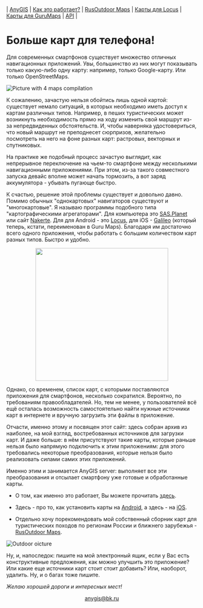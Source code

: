 <head>
 <link rel="shortcut icon" type="image/x-icon" href="favicon.ico">
</head>

| [AnyGIS][01] | [Как это работает?][02] | [RusOutdoor Maps][03] | [Карты для Locus][04] | [Карты для GuruMaps][05] | [API][06] |



[01]: https://nnngrach.github.io/map-sources/index
[02]: https://nnngrach.github.io/map-sources/Web/Html/Description
[03]: https://nnngrach.github.io/map-sources/Web/Html/RusOutdoor
[04]: https://nnngrach.github.io/map-sources/Web/Html/Locus
[05]: https://nnngrach.github.io/map-sources/Web/Html/Galileo
[06]: https://nnngrach.github.io/map-sources/Web/Html/Api


# Больше карт для телефона! 

Для современных смартфонов существует множество отличных навигационных приложений. Увы, большинство из них могут показывать только какую-либо одну карту: например, только Google-карту. Или только OpenStreetMaps. 

![Picture with 4 maps compilation](https://nnngrach.github.io/map-sources/Web/Img/4maps.jpg)

К сожалению,  зачастую нельзя обойтись лишь одной картой:  существует немало ситуаций, в которых необходимо иметь доступ к картам различных типов. Например, в пеших туристических может возникнуть необходимость прямо на ходу изменить свой маршрут из-за непредвиденных обстоятельств. И, чтобы наверняка удостовериться, что новый маршрут не преподнесет сюрпризов, желательно посмотреть на него на фоне разных карт: растровых, векторных и спутниковых. 

На практике же подобный процесс зачастую выглядит, как непрерывное переключение на чьем-то смартфоне между несколькими навигационными приложениями. При этом, из-за такого совместного запуска девайс вполне может начать тормозить, а вот заряд аккумулятора - убывать пугающе быстро.  

К счастью, решение этой проблемы существует и довольно давно. Помимо обычных "однокартовых" навигаторов существуют и "многокартовые". Я называю программы подобного типа "картографическими агрегаторами".  Для компьютера это [SAS.Planet][3] или сайт [Nakerte][4]. Для для Android - это [Locus][1], для iOS - [Galileo][2] (который теперь, кстати, переименован в Guru Maps). Благодаря им достаточно всего одного приложения, чтобы работать с большим количеством карт разных типов. Быстро и удобно.

<p align="center">
<img src="https://shuriktravel.ru/wp-content/uploads/2018/10/2018-09-19-17.46.51-640x1024.png" width="350"/>
</p>

Однако, со временем, список карт, с которыми поставляются приложения для смартфонов, несколько сократился. Вероятно, по требованиям правообладателей.  Но, тем не менее, у пользователей всё ещё осталась возможность самостоятельно найти нужные источники карт в интернете и вручную загрузить эти файлы в приложение. 

Отчасти, именно этому и посвящен этот сайт: здесь собран архив из наиболее, на мой взгляд, востребованных источников для загрузки карт. И даже больше: в нём присутствуют такие карты, которые раньше нельзя было напрямую подключить к этим приложениям: для этого требовались некоторые преобразования, которые нельзя было реализовать силами самих этих приложений. 

Именно этим и занимается AnyGIS server: выполняет все эти преобразования и отсылает смартфону уже готовые и обработанные карты. 


* О том, как именно это работает, Вы можете прочитать [здесь][03].

* Здесь - про то, как установить карты на [Android][04], а здесь - на [iOS][05].

* Отдельно хочу порекомендовать мой собственный сборник карт для туристических походов по регионам России и ближнего зарубежья - [RusOutdoor Maps][03]. 

![Outdoor oicture](http://wildernessmastery.com/wp-content/uploads/2016/09/BackCountry-Navigator.png)

Ну, и, напоследок: пишите на мой электронный ящик, если у Вас есть конструктивные предложения, как можно улучшить это приложение?  Или какие еще источники  карт стоит стоит добавить? Или, наоборот, удалить. Ну, и о багах тоже пишите.

*Желаю хорошей дороги и интересных мест!*


<p align="center">
<a href="mailto:anygis@bk.ru">anygis@bk.ru</a> 
</p>


[1]: https://www.locusmap.eu/
[2]: https://gurumaps.app/
[3]: http://www.sasgis.org/
[4]: https://nakarte.me

